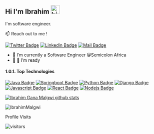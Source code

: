 ## Hi I'm Ibrahim <img src="https://user-images.githubusercontent.com/1303154/88677602-1635ba80-d120-11ea-84d8-d263ba5fc3c0.gif" width="28px" height="28px" alt="hi">

I'm  software engineer.

<!--
**IbrahimMalgwi/IbrahimMalgwi** is a ✨ _special_ ✨ repository because its `README.md` (this file) appears on your GitHub profile.

Here are some ideas to get you started:

- 🔭 I’m currently working on ...
- 🌱 I’m currently learning ...
- 👯 I’m looking to collaborate on ...
- 🤔 I’m looking for help with ...
- 💬 Ask me about ...
- 📫 How to reach me: ...
- 😄 Pronouns: ...
- ⚡ Fun fact: ...
-->


:mailbox: Reach out to me !

[![Twitter Badge](https://img.shields.io/badge/-@GanzyMalgwi-1ca0f1?style=flat&labelColor=1ca0f1&logo=twitter&logoColor=white&link=https://twitter.com/GanzyMalgwi)](https://twitter.com/GanzyMalgwi) [![Linkedin Badge](https://img.shields.io/badge/-Ibrahim-0e76a8?style=flat&labelColor=0e76a8&logo=linkedin&logoColor=white)](https://www.linkedin.com/in//ibrahim-gana-malgwi/) [![Mail Badge](https://img.shields.io/badge/-IbrahimMalgwi-c0392b?style=flat&labelColor=c0392b&logo=gmail&logoColor=white)](mailto:Ibrahim.ganzymalgwi@gmail.com)

<!-- TODO: Add last video link -->

- 🔭 I’m currently a Software Engineer @Semicolon Africa
- 🔭 🤔 I’m ready

#### 1.0.1. Top Technologies

<!-- TODO: Make technologies links takes you to repositories -->

[![Java Badge](https://img.shields.io/badge/-Java-e535ab?style=for-the-badge&labelColor=white&logo=java&logoColor=e585ba)](#) [![Springboot Badge](https://img.shields.io/badge/-Springboot-61DBFB?style=for-the-badge&labelColor=green&logo=springboot&logoColor=61DBFB)](#) [![Python Badge](https://img.shields.io/badge/-Python-007acc?style=for-the-badge&labelColor=yellow&logo=python&logoColor=007acc)](#) [![Django Badge](https://img.shields.io/badge/-Django-61DBFB?style=for-the-badge&labelColor=green&logo=django&logoColor=61DBFB)](#) 
 [![Javascript Badge](https://img.shields.io/badge/-Javascript-F0DB4F?style=for-the-badge&labelColor=black&logo=javascript&logoColor=F0DB4F)](#) [![React Badge](https://img.shields.io/badge/-React-61DBFB?style=for-the-badge&labelColor=black&logo=react&logoColor=61DBFB)](#) [![Nodejs Badge](https://img.shields.io/badge/-Nodejs-3C873A?style=for-the-badge&labelColor=black&logo=node.js&logoColor=3C873A)](#) 

[![Ibrahim Gana Malgwi github stats](https://github-readme-stats.vercel.app/api?username=IbrahimMalgwi)](https://github.com/IbrahimMalgwi/github-readme-stats)

<p><img align="center" src="https://github-readme-streak-stats.herokuapp.com/?user=IbrahimMalgwi&" alt="IbrahimMalgwi" /></p>



 Profile Visits 

![visitors](https://visitor-badge.glitch.me/badge?page_id=Marvechenky.Marvechenky)
